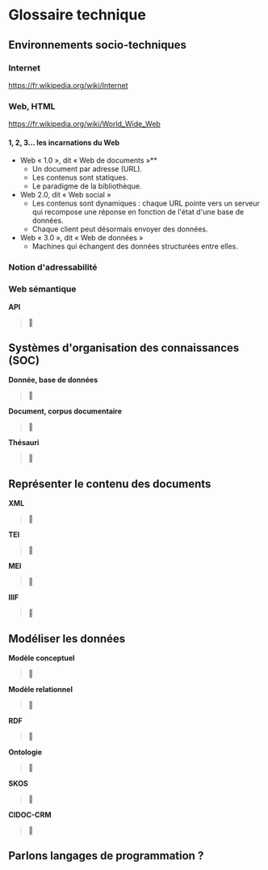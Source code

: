 # Glossaire technique

## Environnements socio-techniques

### Internet

https://fr.wikipedia.org/wiki/Internet

### Web, HTML

https://fr.wikipedia.org/wiki/World_Wide_Web

#### 1, 2, 3… les incarnations du Web

- Web « 1.0 », dit « Web de documents »**
  - Un document par adresse (URL).
  - Les contenus sont statiques.
  - Le paradigme de la bibliothèque.
- Web 2.0, dit « Web social »
  - Les contenus sont dynamiques : chaque URL pointe vers un serveur qui recompose une réponse en fonction de l'état d'une base de données.
  - Chaque client peut désormais envoyer des données.
- Web « 3.0 », dit « Web de données »
  - Machines qui échangent des données structurées entre elles.

### Notion d'adressabilité

### Web sémantique

**API**
> 🐌

## Systèmes d'organisation des connaissances (SOC)

**Donnée, base de données**
> 🐌

**Document, corpus documentaire**
> 🐌

**Thésauri**
> 🐌

## Représenter le contenu des documents

**XML**
> 🐌

**TEI**
> 🐌

**MEI**
> 🐌

**IIIF**
> 🐌

## Modéliser les données

**Modèle conceptuel**
> 🐌

**Modèle relationnel**
> 🐌

**RDF**
> 🐌

**Ontologie**
> 🐌

**SKOS**
> 🐌

**CIDOC-CRM**
> 🐌

## Parlons langages de programmation ?